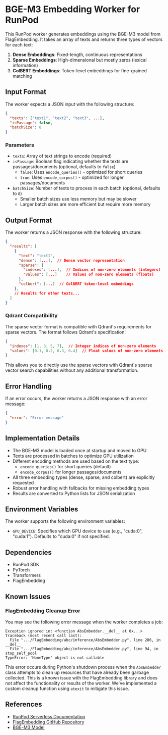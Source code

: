 # BGE-M3 Embedding Worker for RunPod

This RunPod worker generates embeddings using the BGE-M3 model from FlagEmbedding. It takes an array of texts and returns three types of vectors for each text:

1. **Dense Embeddings**: Fixed-length, continuous representations
2. **Sparse Embeddings**: High-dimensional but mostly zeros (lexical information)
3. **ColBERT Embeddings**: Token-level embeddings for fine-grained matching

## Input Format

The worker expects a JSON input with the following structure:

```json
{
  "texts": ["text1", "text2", "text3", ...],
  "isPassage": false,
  "batchSize": 8
}
```

### Parameters

- `texts`: Array of text strings to encode (required)
- `isPassage`: Boolean flag indicating whether the texts are passages/documents (optional, defaults to `false`)
  - `false`: Uses `encode_queries()` - optimized for short queries
  - `true`: Uses `encode_corpus()` - optimized for longer passages/documents
- `batchSize`: Number of texts to process in each batch (optional, defaults to `8`)
  - Smaller batch sizes use less memory but may be slower
  - Larger batch sizes are more efficient but require more memory

## Output Format

The worker returns a JSON response with the following structure:

```json
{
  "results": [
    {
      "text": "text1",
      "dense": [...],  // Dense vector representation
      "sparse": {
        "indexes": [...],  // Indices of non-zero elements (integers)
        "values": [...]    // Values of non-zero elements (floats)
      },
      "colbert": [...]  // ColBERT token-level embeddings
    },
    // Results for other texts...
  ]
}
```

### Qdrant Compatibility

The sparse vector format is compatible with Qdrant's requirements for sparse vectors. The format follows Qdrant's specification:

```json
{
  "indexes": [1, 3, 5, 7],  // Integer indices of non-zero elements
  "values": [0.1, 0.2, 0.3, 0.4]  // Float values of non-zero elements
}
```

This allows you to directly use the sparse vectors with Qdrant's sparse vector search capabilities without any additional transformation.

## Error Handling

If an error occurs, the worker returns a JSON response with an error message:

```json
{
  "error": "Error message"
}
```

## Implementation Details

- The BGE-M3 model is loaded once at startup and moved to GPU
- Texts are processed in batches to optimize GPU utilization
- Different encoding methods are used based on the text type:
  - `encode_queries()` for short queries (default)
  - `encode_corpus()` for longer passages/documents
- All three embedding types (dense, sparse, and colbert) are explicitly requested
- Robust error handling with fallbacks for missing embedding types
- Results are converted to Python lists for JSON serialization

## Environment Variables

The worker supports the following environment variables:

- `GPU_DEVICE`: Specifies which GPU device to use (e.g., "cuda:0", "cuda:1"). Defaults to "cuda:0" if not specified.

## Dependencies

- RunPod SDK
- PyTorch
- Transformers
- FlagEmbedding

## Known Issues

### FlagEmbedding Cleanup Error

You may see the following error message when the worker completes a job:

```
Exception ignored in: <function AbsEmbedder.__del__ at 0x...>
Traceback (most recent call last):
  File ".../FlagEmbedding/abc/inference/AbsEmbedder.py", line 286, in __del__
  File ".../FlagEmbedding/abc/inference/AbsEmbedder.py", line 94, in stop_self_pool
TypeError: 'NoneType' object is not callable
```

This error occurs during Python's shutdown process when the `AbsEmbedder` class attempts to clean up resources that have already been garbage collected. This is a known issue with the FlagEmbedding library and does not affect the functionality or results of the worker. We've implemented a custom cleanup function using `atexit` to mitigate this issue.

## References

- [RunPod Serverless Documentation](https://docs.runpod.io/serverless/workers/handlers/overview)
- [FlagEmbedding GitHub Repository](https://github.com/FlagOpen/FlagEmbedding)
- [BGE-M3 Model](https://huggingface.co/BAAI/bge-m3)
